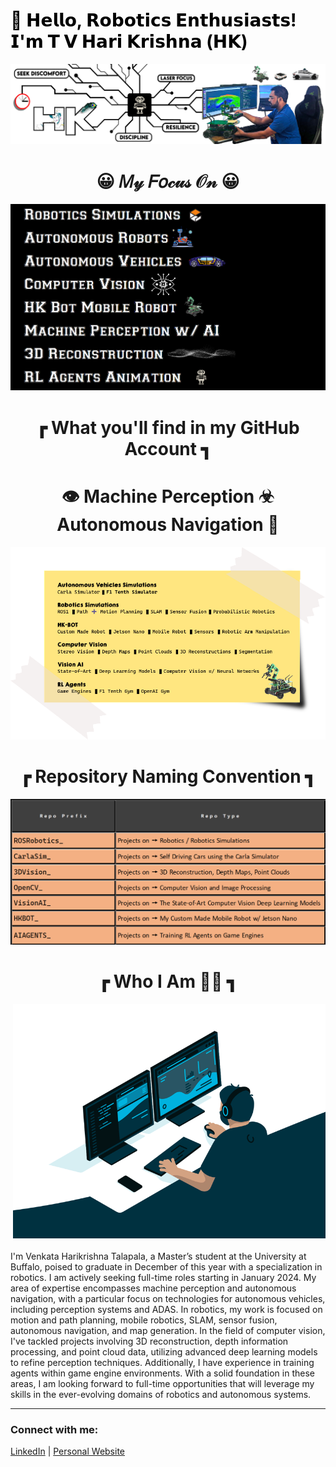 <h1 style="color: black;">🤖 𝗛𝗲𝗹𝗹𝗼, 𝗥𝗼𝗯𝗼𝘁𝗶𝗰𝘀 𝗘𝗻𝘁𝗵𝘂𝘀𝗶𝗮𝘀𝘁𝘀! 𝗜'𝗺 𝗧 𝗩 𝗛𝗮𝗿𝗶 𝗞𝗿𝗶𝘀𝗵𝗻𝗮 (𝗛𝗞)</h1>

![Alt text for your image](LinedIN_Cover_picture_V4_GitHub.png)


<h1 align="center"> 😀 𝑀𝓎 𝐹𝑜𝒸𝓊𝓈 𝒪𝓃 😀 </h1>
                
![Alt text for your image](area_of_intrest.png)

<h1 align="center">┏ What you'll find in my GitHub Account ┓</h1>

<h1 align="center"> 👁️ Machine Perception ☣ Autonomous Navigation 🎢</h1>

![Alt text for your image](sticky_v1.png)

<h1 align="center">┏ Repository Naming Convention ┓</h1>

<p align="center">
  <img src="hkhk_table.png" alt="Alt text for your image"/>
</p>

<h1 align="center">┏ Who I Am 👨‍💻 ┓</h1>



<p style="text-align: justify;">
  <img src="code.gif" alt="Alt text for your image" width="500" style="float: right; margin: 0 0 20px 20px;" />  
  
  I'm Venkata Harikrishna Talapala, a Master’s student at the University at Buffalo, poised to graduate in December of this year with a specialization in robotics. I am actively seeking full-time roles starting in January 2024.
  My area of expertise encompasses machine perception and autonomous navigation, with a particular focus on technologies for autonomous vehicles, including perception systems and ADAS. In robotics, my work is focused on motion and path planning, mobile robotics, SLAM, sensor fusion, autonomous navigation, and map generation.
In the field of computer vision, I've tackled projects involving 3D reconstruction, depth information processing, and point cloud data, utilizing advanced deep learning models to refine perception techniques. Additionally, I have experience in training agents within game engine environments.
With a solid foundation in these areas, I am looking forward to full-time opportunities that will leverage my skills in the ever-evolving domains of robotics and autonomous systems.
</p>




---

### Connect with me:

[LinkedIn](#) | [Personal Website](#)
